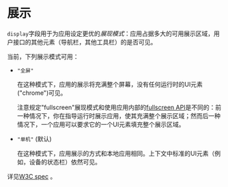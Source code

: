 
# 展示

`display`字段用于为应用设定更优的*展现模式*：应用占据多大的可用展示区域，用户接口的其他元素（导航栏，其他工具栏）的是否可见。 

当前，下列展示模式可用：

*   `"全屏"`

    在这种模式下，应用的展示将充满整个屏幕，没有任何运行时的UI元素("chrome")可见。

    注意规定"fullscreen"展现模式和使用应用内部的[fullscreen API](http://fullscreen.spec.whatwg.org/)是不同的：前一种情况下，你在指导运行时展示应用，使其充满整个展示区域；然而后一种情况下，一个应用可以要求它的一个UI元素填充整个展示区域。

*   `"单机"` (默认)

    在这种模式下，应用展示的方式和本地应用相同。上下文中标准的UI元素（例如，设备的状态栏）依然可见。

详见[W3C spec](http://w3c.github.io/manifest/#display-member) 。
